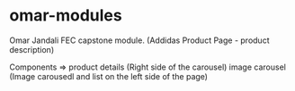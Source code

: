 # omar-modules

Omar Jandali FEC capstone module. (Addidas Product Page - product description)

Components => 
  product details (Right side of the carousel)
  image carousel (Image carousedl and list on the left side of the page)